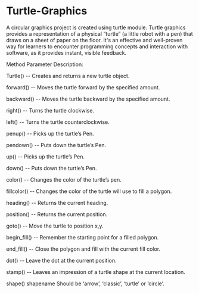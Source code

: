 # Turtle-Graphics
A circular graphics project is created using turtle module.
Turtle graphics provides a representation of a physical “turtle” (a little robot with a pen) that draws on a sheet of paper on the floor. It's an effective and well-proven way for learners to encounter programming concepts and interaction with software, as it provides instant, visible feedback.

Method	Parameter	Description:  


Turtle()	-- Creates and returns a new turtle object.  

forward()	--	Moves the turtle forward by the specified amount.  

backward()	--	Moves the turtle backward by the specified amount.  

right()	--	Turns the turtle clockwise.  

left()	--	Turns the turtle counterclockwise.  

penup()	--	Picks up the turtle’s Pen.  

pendown()	--	Puts down the turtle’s Pen.  

up()	--	Picks up the turtle’s Pen.  

down()	--	Puts down the turtle’s Pen.  

color()	--	Changes the color of the turtle’s pen.  

fillcolor()	--	Changes the color of the turtle will use to fill a polygon.  

heading()	--	Returns the current heading.  

position()	--	Returns the current position.  

goto()	--	Move the turtle to position x,y. 

begin_fill()	--	Remember the starting point for a filled polygon.  

end_fill()	--	Close the polygon and fill with the current fill color.  

dot()	--	Leave the dot at the current position.  

stamp()	--	Leaves an impression of a turtle shape at the current location.  

shape()	shapename	Should be ‘arrow’, ‘classic’, ‘turtle’ or ‘circle’.
